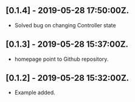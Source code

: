 ## [0.1.4] - 2019-05-28 17:50:00Z.

* Solved bug on changing Controller state

## [0.1.3] - 2019-05-28 15:37:00Z.

* homepage point to Github repository.

## [0.1.2] - 2019-05-28 15:32:00Z.

* Example added.